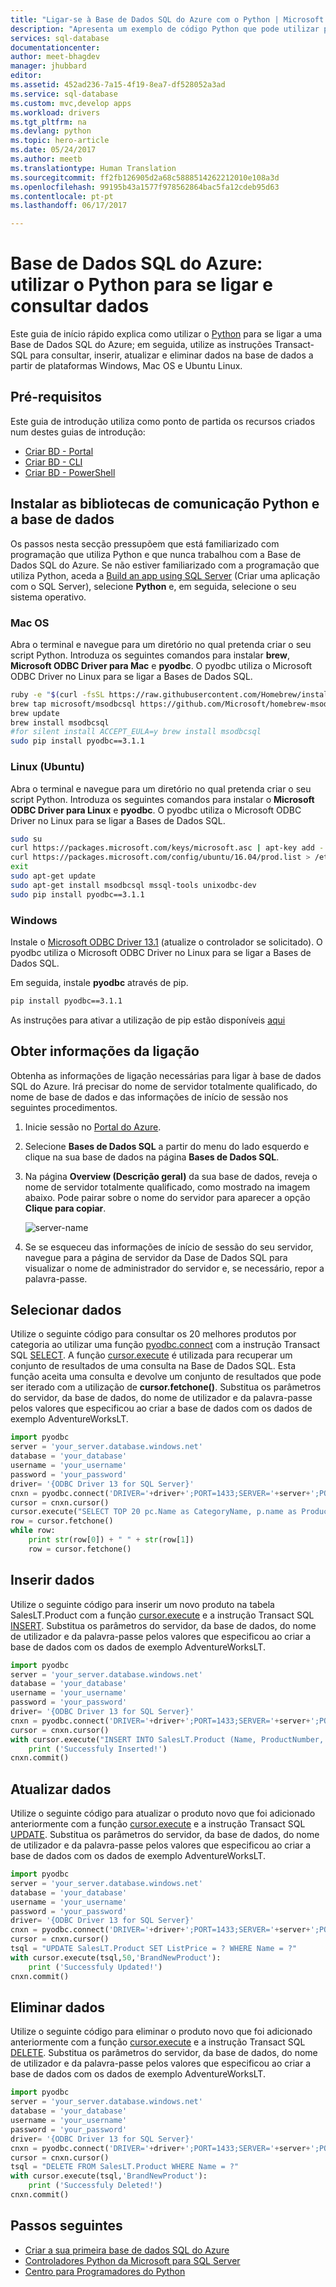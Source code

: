 ```yaml
---
title: "Ligar-se à Base de Dados SQL do Azure com o Python | Microsoft Docs"
description: "Apresenta um exemplo de código Python que pode utilizar para se ligar e consultar a Base de Dados SQL do Azure."
services: sql-database
documentationcenter: 
author: meet-bhagdev
manager: jhubbard
editor: 
ms.assetid: 452ad236-7a15-4f19-8ea7-df528052a3ad
ms.service: sql-database
ms.custom: mvc,develop apps
ms.workload: drivers
ms.tgt_pltfrm: na
ms.devlang: python
ms.topic: hero-article
ms.date: 05/24/2017
ms.author: meetb
ms.translationtype: Human Translation
ms.sourcegitcommit: ff2fb126905d2a68c5888514262212010e108a3d
ms.openlocfilehash: 99195b43a1577f978562864bac5fa12cdeb95d63
ms.contentlocale: pt-pt
ms.lasthandoff: 06/17/2017

---
```

<a id="azure-sql-database-use-python-to-connect-and-query-data" class="xliff"></a>

# Base de Dados SQL do Azure: utilizar o Python para se ligar e consultar dados

 Este guia de início rápido explica como utilizar o [Python](https://python.org) para se ligar a uma Base de Dados SQL do Azure; em seguida, utilize as instruções Transact-SQL para consultar, inserir, atualizar e eliminar dados na base de dados a partir de plataformas Windows, Mac OS e Ubuntu Linux.

<a id="prerequisites" class="xliff"></a>

## Pré-requisitos

Este guia de introdução utiliza como ponto de partida os recursos criados num destes guias de introdução:

- [Criar BD - Portal](sql-database-get-started-portal.md)
- [Criar BD - CLI](sql-database-get-started-cli.md)
- [Criar BD - PowerShell](sql-database-get-started-powershell.md)

<a id="install-the-python-and-database-communication-libraries" class="xliff"></a>

## Instalar as bibliotecas de comunicação Python e a base de dados

Os passos nesta secção pressupõem que está familiarizado com programação que utiliza Python e que nunca trabalhou com a Base de Dados SQL do Azure. Se não estiver familiarizado com a programação que utiliza Python, aceda a [Build an app using SQL Server](https://www.microsoft.com/sql-server/developer-get-started/) (Criar uma aplicação com o SQL Server), selecione **Python** e, em seguida, selecione o seu sistema operativo.

<a id="mac-os" class="xliff"></a>

### **Mac OS**
Abra o terminal e navegue para um diretório no qual pretenda criar o seu script Python. Introduza os seguintes comandos para instalar **brew**, **Microsoft ODBC Driver para Mac** e **pyodbc**. O pyodbc utiliza o Microsoft ODBC Driver no Linux para se ligar a Bases de Dados SQL.

``` bash
ruby -e "$(curl -fsSL https://raw.githubusercontent.com/Homebrew/install/master/install)"
brew tap microsoft/msodbcsql https://github.com/Microsoft/homebrew-msodbcsql-preview
brew update
brew install msodbcsql 
#for silent install ACCEPT_EULA=y brew install msodbcsql
sudo pip install pyodbc==3.1.1
```

<a id="linux-ubuntu" class="xliff"></a>

### **Linux (Ubuntu)**
Abra o terminal e navegue para um diretório no qual pretenda criar o seu script Python. Introduza os seguintes comandos para instalar o **Microsoft ODBC Driver para Linux** e **pyodbc**. O pyodbc utiliza o Microsoft ODBC Driver no Linux para se ligar a Bases de Dados SQL.

```bash
sudo su
curl https://packages.microsoft.com/keys/microsoft.asc | apt-key add -
curl https://packages.microsoft.com/config/ubuntu/16.04/prod.list > /etc/apt/sources.list.d/mssql.list
exit
sudo apt-get update
sudo apt-get install msodbcsql mssql-tools unixodbc-dev
sudo pip install pyodbc==3.1.1
```

<a id="windows" class="xliff"></a>

### **Windows**
Instale o [Microsoft ODBC Driver 13.1](https://www.microsoft.com/download/details.aspx?id=53339) (atualize o controlador se solicitado). O pyodbc utiliza o Microsoft ODBC Driver no Linux para se ligar a Bases de Dados SQL. 

Em seguida, instale **pyodbc** através de pip.

```cmd
pip install pyodbc==3.1.1
```

As instruções para ativar a utilização de pip estão disponíveis [aqui](http://stackoverflow.com/questions/4750806/how-to-install-pip-on-windows)

<a id="get-connection-information" class="xliff"></a>

## Obter informações da ligação

Obtenha as informações de ligação necessárias para ligar à base de dados SQL do Azure. Irá precisar do nome de servidor totalmente qualificado, do nome de base de dados e das informações de início de sessão nos seguintes procedimentos.

1. Inicie sessão no [Portal do Azure](https://portal.azure.com/).
2. Selecione **Bases de Dados SQL** a partir do menu do lado esquerdo e clique na sua base de dados na página **Bases de Dados SQL**. 
3. Na página **Overview (Descrição geral)** da sua base de dados, reveja o nome de servidor totalmente qualificado, como mostrado na imagem abaixo. Pode pairar sobre o nome do servidor para aparecer a opção **Clique para copiar**. 

   ![server-name](./media/sql-database-connect-query-dotnet/server-name.png) 

4. Se se esqueceu das informações de início de sessão do seu servidor, navegue para a página de servidor da Dase de Dados SQL para visualizar o nome de administrador do servidor e, se necessário, repor a palavra-passe.     
   
<a id="select-data" class="xliff"></a>

## Selecionar dados

Utilize o seguinte código para consultar os 20 melhores produtos por categoria ao utilizar uma função [pyodbc.connect](https://github.com/mkleehammer/pyodbc/wiki) com a instrução Transact SQL [SELECT](https://docs.microsoft.com/sql/t-sql/queries/select-transact-sql). A função [cursor.execute](https://github.com/mkleehammer/pyodbc/wiki/Cursor) é utilizada para recuperar um conjunto de resultados de uma consulta na Base de Dados SQL. Esta função aceita uma consulta e devolve um conjunto de resultados que pode ser iterado com a utilização de **cursor.fetchone()**. Substitua os parâmetros do servidor, da base de dados, do nome de utilizador e da palavra-passe pelos valores que especificou ao criar a base de dados com os dados de exemplo AdventureWorksLT.

```Python
import pyodbc
server = 'your_server.database.windows.net'
database = 'your_database'
username = 'your_username'
password = 'your_password'
driver= '{ODBC Driver 13 for SQL Server}'
cnxn = pyodbc.connect('DRIVER='+driver+';PORT=1433;SERVER='+server+';PORT=1443;DATABASE='+database+';UID='+username+';PWD='+ password)
cursor = cnxn.cursor()
cursor.execute("SELECT TOP 20 pc.Name as CategoryName, p.name as ProductName FROM [SalesLT].[ProductCategory] pc JOIN [SalesLT].[Product] p ON pc.productcategoryid = p.productcategoryid")
row = cursor.fetchone()
while row:
    print str(row[0]) + " " + str(row[1])
    row = cursor.fetchone()
```

<a id="insert-data" class="xliff"></a>

## Inserir dados
Utilize o seguinte código para inserir um novo produto na tabela SalesLT.Product com a função [cursor.execute](https://github.com/mkleehammer/pyodbc/wiki/Cursor) e a instrução Transact SQL [INSERT](https://docs.microsoft.com/sql/t-sql/statements/insert-transact-sql). Substitua os parâmetros do servidor, da base de dados, do nome de utilizador e da palavra-passe pelos valores que especificou ao criar a base de dados com os dados de exemplo AdventureWorksLT.

```Python
import pyodbc
server = 'your_server.database.windows.net'
database = 'your_database'
username = 'your_username'
password = 'your_password'
driver= '{ODBC Driver 13 for SQL Server}'
cnxn = pyodbc.connect('DRIVER='+driver+';PORT=1433;SERVER='+server+';PORT=1443;DATABASE='+database+';UID='+username+';PWD='+ password)
cursor = cnxn.cursor()
with cursor.execute("INSERT INTO SalesLT.Product (Name, ProductNumber, Color, StandardCost, ListPrice, SellStartDate) OUTPUT INSERTED.ProductID VALUES ('BrandNewProduct', '200989', 'Blue', 75, 80, '7/1/2016')"): 
    print ('Successfuly Inserted!')
cnxn.commit()
```

<a id="update-data" class="xliff"></a>

## Atualizar dados
Utilize o seguinte código para atualizar o produto novo que foi adicionado anteriormente com a função [cursor.execute](https://github.com/mkleehammer/pyodbc/wiki/Cursor) e a instrução Transact SQL [UPDATE](https://docs.microsoft.com/sql/t-sql/queries/update-transact-sql). Substitua os parâmetros do servidor, da base de dados, do nome de utilizador e da palavra-passe pelos valores que especificou ao criar a base de dados com os dados de exemplo AdventureWorksLT.

```Python
import pyodbc
server = 'your_server.database.windows.net'
database = 'your_database'
username = 'your_username'
password = 'your_password'
driver= '{ODBC Driver 13 for SQL Server}'
cnxn = pyodbc.connect('DRIVER='+driver+';PORT=1433;SERVER='+server+';PORT=1443;DATABASE='+database+';UID='+username+';PWD='+ password)
cursor = cnxn.cursor()
tsql = "UPDATE SalesLT.Product SET ListPrice = ? WHERE Name = ?"
with cursor.execute(tsql,50,'BrandNewProduct'):
    print ('Successfuly Updated!')
cnxn.commit()

```

<a id="delete-data" class="xliff"></a>

## Eliminar dados
Utilize o seguinte código para eliminar o produto novo que foi adicionado anteriormente com a função [cursor.execute](https://github.com/mkleehammer/pyodbc/wiki/Cursor) e a instrução Transact SQL [DELETE](https://docs.microsoft.com/sql/t-sql/statements/delete-transact-sql). Substitua os parâmetros do servidor, da base de dados, do nome de utilizador e da palavra-passe pelos valores que especificou ao criar a base de dados com os dados de exemplo AdventureWorksLT.

```Python
import pyodbc
server = 'your_server.database.windows.net'
database = 'your_database'
username = 'your_username'
password = 'your_password'
driver= '{ODBC Driver 13 for SQL Server}'
cnxn = pyodbc.connect('DRIVER='+driver+';PORT=1433;SERVER='+server+';PORT=1443;DATABASE='+database+';UID='+username+';PWD='+ password)
cursor = cnxn.cursor()
tsql = "DELETE FROM SalesLT.Product WHERE Name = ?"
with cursor.execute(tsql,'BrandNewProduct'):
    print ('Successfuly Deleted!')
cnxn.commit()
```

<a id="next-steps" class="xliff"></a>

## Passos seguintes

- [Criar a sua primeira base de dados SQL do Azure](sql-database-design-first-database.md)
- [Controladores Python da Microsoft para SQL Server](https://docs.microsoft.com/sql/connect/python/python-driver-for-sql-server/)
- [Centro para Programadores do Python](https://azure.microsoft.com/develop/python/?v=17.23h)


